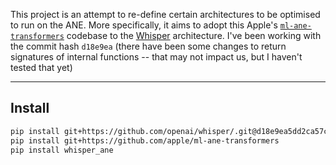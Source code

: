 This project is an attempt to re-define certain architectures to be optimised to run on the ANE. More specifically, it aims to adopt this Apple's [`ml-ane-transformers`](https://github.com/apple/ml-ane-transformers) codebase to the [Whisper](https://github.com/openai/whisper) architecture. I've been working with the commit hash `d18e9ea` (there have been some changes to return signatures of internal functions -- that may not impact us, but I haven't tested that yet)

---

## Install

```bash
pip install git+https://github.com/openai/whisper/.git@d18e9ea5dd2ca57c697e8e55f9e654f06ede25d0
pip install git+https://github.com/apple/ml-ane-transformers
pip install whisper_ane
```
